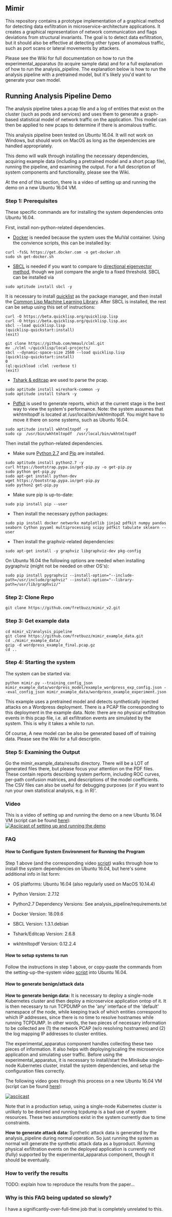 ## Mimir
This repository contains a prototype implementation of a graphical method for detecting data exfiltration in 
microservice-architecture applications. It creates a graphical representation of network communication and flags deviations from structural invariants. The goal is to detect data exfiltration, but it should also be effective at detecting other types of anomalous traffic, such as port scans or lateral movements by attackers.

Please see the Wiki for full documentation on how to run the experimental_apparatus (to acquire sample data) and for a 
full explanation of how to run the analysis_pipeline. The explanation below is how to run the analysis pipeline with a 
pretrained model, but it's likely you'd want to generate your own model.

## Running Analysis Pipeline Demo
The analysis pipeline takes a pcap file and a log of entities that exist on the cluster (such as pods and services) and uses them to generate a graph-based statistical model of network traffic on the application. This model can then be applied to new pcaps to determine if there is anomalous traffic.

This analysis pipeline been tested on Ubuntu 16.04. It will not work on Windows, but should work on MacOS as long as the dependencies are handled appropriately.

This demo will walk through installing the necessary dependencies, acquiring example data (including a pretrained model and a short pcap file), running the pipeline, and examining the output. For a full description of system components and functionality, please see the Wiki.

At the end of this section, there is a video of setting up and running the demo on a new Ubuntu 16.04 VM.

### Step 1: Prerequisites

These specific commands are for installing the system dependencies onto Ubuntu 16.04.

First, install non-python-related dependencies. 
* [Docker](https://docs.docker.com/install/) is needed because the system uses the MulVal container. Using the convience scripts, this can be installed by:
```
curl -fsSL https://get.docker.com -o get-docker.sh
sudo sh get-docker.sh
```

* [SBCL](http://www.sbcl.org/getting.html) is needed if you want to compare to [directional eigenvector method](http://ide-research.net/papers/2004_KDD_Ide_p140.pdf), though we just compare the angle to a fixed threshold. SBCL can be installed via
```
sudo aptitude install sbcl -y
```
It is necessary to install [quicklist](https://www.quicklisp.org/beta/) as the package manager, and then install the [Common Lisp Machine Learning Library](http://quickdocs.org/clml/). After SBCL is installed, the rest can be setup using this set of instructions:
```
curl -O https://beta.quicklisp.org/quicklisp.lisp
curl -O https://beta.quicklisp.org/quicklisp.lisp.asc
sbcl --load quicklisp.lisp
(quicklisp-quickstart:install)
(exit)

git clone https://github.com/mmaul/clml.git
mv ./clml ~/quicklisp/local-projects/
sbcl --dynamic-space-size 2560 --load quicklisp.lisp
(quicklisp-quickstart:install)
0
(ql:quickload :clml :verbose t)
(exit)
```
* [Tshark \& editcap](https://www.wireshark.org/docs/wsug_html_chunked/ChapterBuildInstall.html) are used to parse the pcap. 
```
sudo aptitude install wireshark-common -y
sudo aptitude install tshark -y
```

* [Pdfkit](https://github.com/pdfkit/pdfkit/wiki/Installing-WKHTMLTOPDF) is used to generate reports, which at the current stage is the best way to view the system's performance. Note: the system assumes that wkhtmltopdf is located at /usr/local/bin/wkhtmltopdf. You might have to move it there on some systems, such as Ubuntu 16.04.
```
sudo aptitude install wkhtmltopdf -y
sudo cp  /usr/bin/wkhtmltopdf  /usr/local/bin/wkhtmltopdf
```

Then install the python-related dependencies.

* Make sure [Python 2.7](https://www.python.org/downloads/) and [Pip](https://pip.pypa.io/en/stable/installing/) are installed.
```
sudo aptitude install python2.7 -y
curl https://bootstrap.pypa.io/get-pip.py -o get-pip.py
sudo python get-pip.py
sudo apt-get install python-dev
wget https://bootstrap.pypa.io/get-pip.py
sudo python2 get-pip.py
```


* Make sure pip is up-to-date:
```
sudo pip install pip --user
```

* Then install the necessary python packages:
```
sudo pip install docker networkx matplotlib jinja2 pdfkit numpy pandas seaborn Cython pyyaml multiprocessing scipy pdfkit tabulate sklearn --user
```
* Then install the graphviz-related dependencies:
```
sudo apt-get install -y graphviz libgraphviz-dev pkg-config
```
On Ubuntu 16.04 the following options are needed when installing pygraphviz (might not be needed on other OS's):
```
sudo pip install pygraphviz --install-option="--include-path=/usr/include/graphviz" --install-option="--library-path=/usr/lib/graphviz/"
```

### Step 2: Clone Repo
```
git clone https://github.com/fretbuzz/mimir_v2.git
```

### Step 3: Get example data
```
cd mimir_v2/analysis_pipeline
git clone https://github.com/fretbuzz/mimir_example_data.git
cd ./mimir_example_data/
gzip -d wordpress_example_final.pcap.gz
cd ..
```

### Step 4: Starting the system
The system can be started via:
```
python mimir.py --training_config_json mimir_example_data/wordpress_model/example_wordpress_exp_config.json --eval_config_json mimir_example_data/wordpress_example_experiment.json
```

This example uses a pretrained model and detects synthetically injected attacks on a Wordpress deployment.
There is a PCAP file corresponding to this deployment in the example data. 
Note: there are no physical exfiltration events in this pcap file, i.e. all exfiltration events are simulated by the system. This is why it takes a while to run.

Of course, A new model can be also be generated based off of training data. Please see the Wiki for a full descriptin.

### Step 5: Examining the Output
Go the mimir_example_data/results directory. There will be a LOT of generated files there, but please focus your attention on the PDF files. These contain reports describing system perform, including ROC curves, per-path confusion matrices, and descriptions of the model coefficients. The CSV files can also be useful for debugging purposes (or if you want to run your own statistical analysis, e.g. in R)'.

### Video

This is a video of setting up and running the demo on a new Ubuntu 16.04 VM (script can be found [here](https://github.com/fretbuzz/mimir_v2/wiki/Script-from-video-of-Setting-up-and-Running-the-Demo)):
[![Asciicast of setting up and running the demo](https://asciinema.org/a/249574.svg)](https://asciinema.org/a/249574)

### FAQ

#### How to Configure System Environment for Running the Program

Step 1 above (and the corresponding video [script](https://github.com/fretbuzz/mimir_v2/wiki/Script-from-video-of-Setting-up-and-Running-the-Demo)) 
walks through how to install the system dependencies on Ubuntu 16.04, but here's some additional info in list form:

* OS platforms: Ubuntu 16.04 (also regularly used on MacOS 10.14.4)

* Python Version: 2.7.12

* Python2.7 Dependency Versions: See analysis_pipeline/requirements.txt

* Docker Version: 18.09.6

* SBCL Version: 1.3.1.debian

* Tshark/Editcap Version: 2.6.8

* wkhtmltopdf Version: 0.12.2.4

#### How to setup systems to run

Follow the instructions in step 1 above, or copy-paste the commands from the setting-up-the-system 
video [script](https://github.com/fretbuzz/mimir_v2/wiki/Script-from-video-of-Setting-up-and-Running-the-Demo)
into Ubuntu 16.04.

#### How to generate benign/attack data

**How to generate benign data:**
It is necessary to deploy a single-node Kubernetes cluster and then deploy a microservice application ontop of it.
It is then necessary to run TCPDUMP on the 'any' interface of the 'default' namespace of the node, while keeping track of
which entities correspond to which IP addresses, since there is no time to resolve hostnames while running TCPDUMP.
In other words, the two pieces of necessary information to be collected are (1) the network PCAP (w/o resolving hostnames)
and (2) the log mapping IP addresses to 
cluster entities.

The experimental_apparatus component handles collecting these two pieces of information. It also helps with deploying/scaling
the microservice application and simulating user traffic. Before using the experimental_apparatus, it is necessary
to install/start the Minikube single-node Kubernetes cluster, install the system dependencies, and setup the configuration
files correctly.

The following video goes through this process on a new Ubuntu 16.04 VM (script can be found [here](https://github.com/fretbuzz/mimir_v2/wiki/Script-from-Data-Collection-Video)):

[![asciicast](https://asciinema.org/a/2527NJhza4QfYQUF86qeKJHSA.svg)](https://asciinema.org/a/2527NJhza4QfYQUF86qeKJHSA)

Note that in a production setup, using a single-node Kubernetes cluster is unlikely to be desired and running tcpdump is a bad use of system resources. These two assumptions exist in the system currently due to time constraints.


**How to generate attack data:** Synthetic attack data is generated by the analysis_pipeline during normal operation. 
So just running the system as normal will generate the synthetic attack data as a byproduct.
Running physical exfiltration events on the deployed application is currently *not* (fully) supported by the 
experimental_apparatus component, though it should be eventually.

### How to verify the results

TODO: explain how to reproduce the results from the paper...

### Why is this FAQ being updated so slowly?

I have a significantly-over-full-time job that is completely unrelated to this.

[//]: # (### Is this project complete?)

[//]: # (No, there are three big problems:)
[//]: # (* It only works on single-node Kubernetes clusters. The smallest Kubernetes cluster that should be used for anything is 3 node.)
[//]: # (* It does not properly account for workload varying over time. This causes the assumptions behind the linear model to become invalid over time, decreasing performance. It is unclear how to fix this.)
[//]: # (* Requires running tcpdump on the 'any' interface of the 'default' namespace on each node. This is high overhead.)
